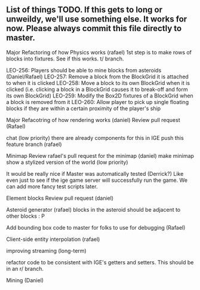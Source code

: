 List of things TODO.
If this gets to long or unweildy, we'll use something else. It works for now.
Please always commit this file directly to master.
-----------------------------------------------------------------------------------------------
Major Refactoring of how Physics works (rafael)
	1st step is to make rows of blocks into fixtures. See if this works. t/ branch.

LEO-256: Players should be able to mine blocks from asteroids (Daniel/Rafael)
	LEO-257: Remove a block from the BlockGrid it is attached to when it is clicked
    LEO-258: Move a block to its own BlockGrid when it is clicked (i.e. clicking a block in a BlockGrid causes it to break-off and form its own BlockGrid)
    LEO-259: Modify the Box2D fixtures of a BlockGrid when a block is removed from it
    LEO-260: Allow player to pick up single floating blocks if they are within a certain proximity of the player's ship

Major Refacotring of how rendering works (daniel)
	Review pull request (Rafael)

chat (low priority)
	there are already components for this in IGE
	push this feature branch (rafael)

Minimap
	Review rafael's pull request for the minimap (daniel)
	make minimap show a stylized version of the world (low priority)

It would be really nice if Master was automatically tested (Derrick?)
	Like even just to see if the ige game server will successfully run the game.
	We can add more fancy test scripts later.

Element blocks
	Review pull request (daniel)

Asteroid generator (rafael)
	blocks in the asteroid should be adjacent to other blocks : P

Add bounding box code to master for folks to use for debugging (Rafael)

Client-side entity interpolation (rafael)

improving streaming (long-term)

refactor code to be consistent with IGE's getters and setters. This should be in an r/ branch.

Mining (Daniel)
